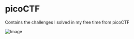 # picoCTF
Contains the challenges I solved in my free time from picoCTF

![Image](https://github.com/user-attachments/assets/d4883551-6dec-4d6d-976d-40d15e7a11d2)
